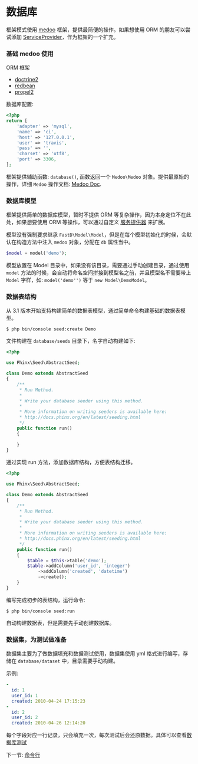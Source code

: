 # 数据库

框架模式使用 [medoo](https://github.com/catfan/Medoo) 框架，提供最简便的操作。如果想使用 ORM 的朋友可以尝试添加 [ServiceProvider](3-8-service-provider.md)，作为框架的一个扩充。

### 基础 medoo 使用

ORM 框架

* [doctrine2](https://github.com/doctrine/doctrine2)
* [redbean](https://github.com/gabordemooij/redbean)
* [propel2](https://github.com/propelorm/Propel2)

数据库配置: 

```php
<?php
return [
    'adapter' => 'mysql',
    'name' => 'ci',
    'host' => '127.0.0.1',
    'user' => 'travis',
    'pass' => '',
    'charset' => 'utf8',
    'port' => 3306,
];
```

框架提供辅助函数: `database()`, 函数返回一个 `Medoo\Medoo` 对象。提供最原始的操作，详细 `Medoo` 操作文档: [Medoo Doc](http://medoo.in/doc).

### 数据库模型

框架提供简单的数据库模型，暂时不提供 ORM 等复杂操作，因为本身定位不在此处，如果想要使用 ORM 等操作，可以通过自定义 [服务提供器](3-8-service-provider.md) 来扩展。

模型没有强制要求继承 `FastD\Model\Model`，但是在每个模型初始化的时候，会默认在构造方法中注入 `medoo` 对象，分配在 `db` 属性当中。

```php
$model = model('demo');
```

模型放置在 Model 目录中，如果没有该目录，需要通过手动创建目录，通过使用 `model` 方法的时候，会自动将命名空间拼接到模型名之前，并且模型名不需要带上 `Model` 字样，如: `model('demo'')` 等于 `new Model\DemoModel`。

### 数据表结构

从 3.1 版本开始支持构建简单的数据表模型，通过简单命令构建基础的数据表模型。

```shell
$ php bin/console seed:create Demo
```

文件构建在 `database/seeds` 目录下，名字自动构建如下: 

```php
<?php

use Phinx\Seed\AbstractSeed;

class Demo extends AbstractSeed
{
    /**
     * Run Method.
     *
     * Write your database seeder using this method.
     *
     * More information on writing seeders is available here:
     * http://docs.phinx.org/en/latest/seeding.html
     */
    public function run()
    {
        
    }
}
```

通过实现 run 方法，添加数据库结构，方便表结构迁移。

```php
<?php

use Phinx\Seed\AbstractSeed;

class Demo extends AbstractSeed
{
    /**
     * Run Method.
     *
     * Write your database seeder using this method.
     *
     * More information on writing seeders is available here:
     * http://docs.phinx.org/en/latest/seeding.html
     */
    public function run()
    {
        $table = $this->table('demo');
        $table->addColumn('user_id', 'integer')
            ->addColumn('created', 'datetime')
            ->create();
    }
}
```

编写完成初步的表结构，运行命令: 

```shell
$ php bin/console seed:run
```

自动构建数据表，但是需要先手动创建数据库。

### 数据集，为测试做准备

数据集主要为了做数据填充和数据测试使用，数据集使用 yml 格式进行编写，存储在 `database/dataset` 中，目录需要手动构建。

示例: 

```yaml
-
  id: 1
  user_id: 1
  created: 2010-04-24 17:15:23
-
  id: 2
  user_id: 2
  created: 2010-04-26 12:14:20
```

每个字段对应一行记录，只会填充一次，每次测试后会还原数据。具体可以查看[数据库测试](https://phpunit.de/manual/current/zh_cn/database.html)

下一节: [命令行](3-4-cache.md)
